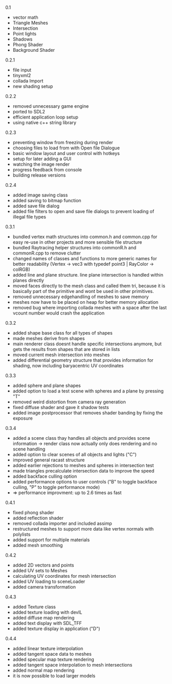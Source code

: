 0.1
* vector math
* Triangle Meshes
* Intersection
* Point lights
* Shadows
* Phong Shader
* Background Shader

0.2.1
* file input
* tinyxml2
* collada Import
* new shading setup

0.2.2
* removed unnecessary game engine
* ported to SDL2
* efficient application loop setup
* using native c++ string library

0.2.3
* preventing window from freezing during render
* choosing files to load from with Open file Dialogue
* basic window layout and user control with hotkeys
* setup for later adding a GUI
* watching the image render
* progress feedback from console
* building release versions

0.2.4
* added image saving class
* added saving to bitmap function
* added save file dialog
* added file filters to open and save file dialogs to prevent loading of illegal file types
	
0.3.1
* bundled vertex math structures into common.h and common.cpp for easy re-use in other projects and more sensible file structure
* bundled Raytracing helper structures into commonR.h and commonR.cpp to remove clutter
* changed names of classes and functions to more generic names for better readability (Vertex -> vec3 with typedef point3 | RayColor -> colRGB)
* added line and plane structure. line plane intersection is handled within planes directly
* moved faces directly to the mesh class and called them tri, because it is basically part of the primitive and wont be used in other primitives. 
* removed unnecessary edgehandling of meshes to save memory
* meshes now have to be placed on heap for better memory allocation
* removed bug where importing collada meshes with a space after the last vcount number would crash the application

0.3.2
* added shape base class for all types of shapes
* made meshes derive from shapes
* main renderer class doesnt handle specific intersections anymore, but gets the results from shapes that are stored in lists
* moved current mesh intersection into meshes
* added differential geometry structure that provides information for shading, now including baryacentric UV coordinates

0.3.3
* added sphere and plane shapes
* added option to load a test scene with spheres and a plane by pressing "T"
* removed weird distortion from camera ray generation
* fixed diffuse shader and gave it shadow tests
* added image postprocessor that removes shader banding by fixing the exposure

0.3.4
* added a scene class thay handles all objects and provides scene information -> render class now actually only does rendering and no scene handling
* added option to clear scenes of all objects and lights ("C")
* improved general racast structure
* added earlier rejections to meshes and spheres in intersection test
* made triangles precalculate intersection data to improve the speed
* added backface culling option
* added performance options to user controls ("B" to toggle backface culling, "P" to toggle performance mode)
* => performance improvment: up to 2.6 times as fast

0.4.1
* fixed phong shader
* added reflection shader
* removed collada importer and included assimp
* restructured meshes to support more data like vertex normals with polylists
* added support for multiple materials
* added mesh smoothing

0.4.2
* added 2D vectors and points
* added UV sets to Meshes 
* calculating UV coordinates for mesh intersection
* added UV loading to sceneLoader
* added camera transformation

0.4.3
* added Texture class
* added texture loading with devIL
* added diffuse map rendering
* added text display with SDL_TFF
* added texture display in application ("D")

0.4.4
* added linear texture interpolation
* added tangent space data to meshes
* added specular map texture rendering
* added tangent space interpolation to mesh intersections
* added normal map rendering
* it is now possible to load larger models